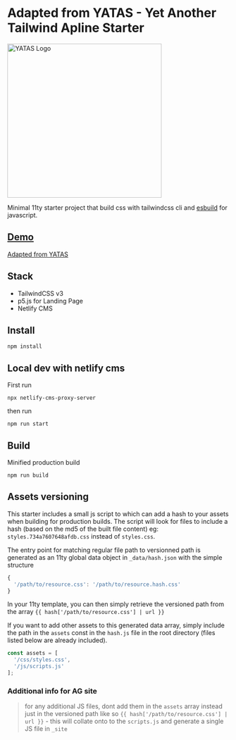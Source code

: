 # Adapted from YATAS - Yet Another Tailwind Apline Starter

<a href="https://yatas.netlify.app/" target="_blank">
  <img alt="YATAS Logo" width="350" src="./src/img/logo.svg">
</a>

Minimal 11ty starter project that build css with tailwindcss cli and [esbuild](https://esbuild.github.io/) for javascript.

## [Demo](https://yatas.netlify.app/)

[Adapted from YATAS](https://github.com/yhaefliger/yatas)

## Stack

* TailwindCSS v3
* p5.js for Landing Page
* Netlify CMS

## Install

```
npm install
```

## Local dev with netlify cms

First run 

```
npx netlify-cms-proxy-server
```
then run

```
npm run start
```

## Build

Minified production build

```
npm run build
```

## Assets versioning

This starter includes a small js script to which can add a hash to your assets when building for production builds.
The script will look for files to include a hash (based on the md5 of the built file content) eg: ```styles.734a7607648afdb.css``` instead of ```styles.css```.

The entry point for matching regular file path to versionned path is generated as an 11ty global data object in ```_data/hash.json``` with the simple structure
```js
{
  '/path/to/resource.css': '/path/to/resource.hash.css'
}
```

In your 11ty template, you can then simply retrieve the versioned path from the array ```{{ hash['/path/to/resource.css'] | url }}```

If you want to add other assets to this generated data array, simply include the path in the ```assets``` const in the ```hash.js``` file in the root directory (files listed below are already included).

```js
const assets = [
  '/css/styles.css',
  '/js/scripts.js'
];
```

### Additional info for AG site
> for any additional JS files, dont add them in the ```assets``` array instead just in the versioned path like so ```{{ hash['/path/to/resource.css'] | url }}``` - this will collate onto to the ```scripts.js``` and generate a single JS file in ```_site``` 
